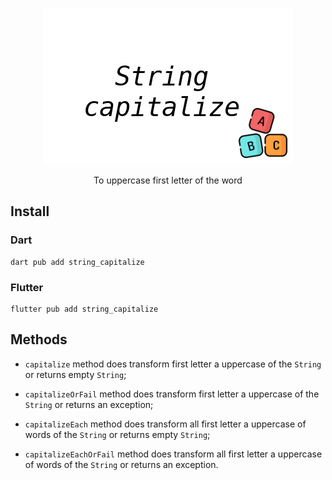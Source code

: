 <p align="center">
    <img src="./docs/assets/banner.png" />
</p>

<p align="center">
    To uppercase first letter of the word
</p>


## Install

### Dart
```shell
dart pub add string_capitalize
```
### Flutter
```shell
flutter pub add string_capitalize
```

## Methods

- `capitalize` method does transform first letter a uppercase of the `String` or returns empty `String`;

- `capitalizeOrFail` method does transform first letter a uppercase of the `String` or returns an exception;

- `capitalizeEach` method does transform all first letter a uppercase of words of the `String` or returns empty `String`;

- `capitalizeEachOrFail` method does transform all first letter a uppercase of words of the `String` or returns an exception.